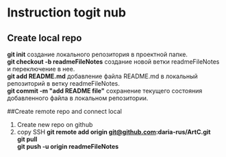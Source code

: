 # Instruction togit nub

##  Create local repo
**git init**  создание локального репозитория в проектной папке.  
**git checkout -b readmeFileNotes** создание новой ветки readmeFileNotes и переключение в нее.  
**git add README.md**  добавление файла README.md  в локальный репозиторий в ветку readmeFileNotes.  
**git commit -m "add README file"** сохранение текущего состояния добавленного файла в локальном репозитории.  

##Create remote repo and connect local
1. Create new repo on github
2. copy SSH 
**git remote add origin git@github.com:daria-rus/ArtC.git**  
**git pull**  
**git push -u origin readmeFileNotes**  

